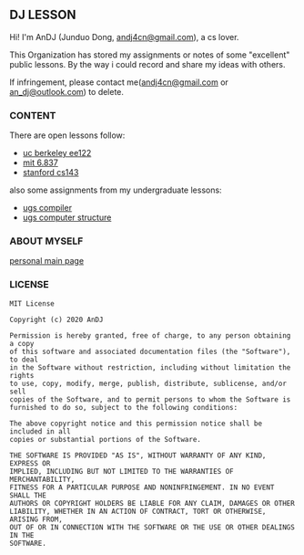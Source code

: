 ## DJ LESSON

Hi! I'm AnDJ (Junduo Dong, andj4cn@gmail.com), a cs lover.

This Organization has stored my assignments or notes of some "excellent" public lessons. By the way i could record and share my ideas with others.

If infringement, please contact me(andj4cn@gmail.com or an_dj@outlook.com) to delete.

### CONTENT

There are open lessons follow:

* [uc berkeley ee122](https://github.com/DJ-LESSON/UCB-EE122)
* [mit 6.837](https://github.com/DJ-LESSON/MIT-6.837)
* [stanford cs143](https://github.com/DJ-LESSON/STANFORD-CS143)

also some assignments from my undergraduate lessons:

* [ugs compiler](https://github.com/DJ-LESSON/UGS-COMPILER)
* [ugs computer structure](https://github.com/DJ-LESSON/UGS-PC-STRUCTURE)

### ABOUT MYSELF

[personal main page](https://an-dj.github.io/)

### LICENSE

    MIT License

    Copyright (c) 2020 AnDJ

    Permission is hereby granted, free of charge, to any person obtaining a copy
    of this software and associated documentation files (the "Software"), to deal
    in the Software without restriction, including without limitation the rights
    to use, copy, modify, merge, publish, distribute, sublicense, and/or sell
    copies of the Software, and to permit persons to whom the Software is
    furnished to do so, subject to the following conditions:

    The above copyright notice and this permission notice shall be included in all
    copies or substantial portions of the Software.

    THE SOFTWARE IS PROVIDED "AS IS", WITHOUT WARRANTY OF ANY KIND, EXPRESS OR
    IMPLIED, INCLUDING BUT NOT LIMITED TO THE WARRANTIES OF MERCHANTABILITY,
    FITNESS FOR A PARTICULAR PURPOSE AND NONINFRINGEMENT. IN NO EVENT SHALL THE
    AUTHORS OR COPYRIGHT HOLDERS BE LIABLE FOR ANY CLAIM, DAMAGES OR OTHER
    LIABILITY, WHETHER IN AN ACTION OF CONTRACT, TORT OR OTHERWISE, ARISING FROM,
    OUT OF OR IN CONNECTION WITH THE SOFTWARE OR THE USE OR OTHER DEALINGS IN THE
    SOFTWARE.
